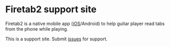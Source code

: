 # Firetab2 support site

Firetab2 is a native mobile app ([iOS](https://apps.apple.com/fr/app/firetab-2/id6475717410?l=en-GB)/Android) to help guitar player read tabs from the phone while playing.

This is a support site. Submit [issues](https://github.com/artemave/firetab2_support/issues) for support.

